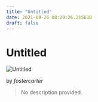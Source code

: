 ```yaml
---
title: "Untitled"
date: 2021-08-26 08:29:26.215638
draft: false
---
```


# Untitled

![Untitled](../images/a19df952-0671-11ec-a7fe-1e00f30e0089.png)

by *fostercarter*



> No description provided.